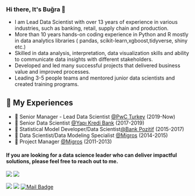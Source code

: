 ### Hi there, It's Buğra 👋

- I am Lead Data Scientist with over 13 years of experience in various industries, such as banking, retail, supply chain and production.
- More than 10 years hands-on coding experience in Python and R mostly in data analytics libraries ( pandas, scikit-learn,xgboost,tidyverse, shiny etc.)
- Skilled in data analysis, interpretation, data visualization skills and ability to communicate data insights with different stakeholders.
- Developed and led many successful projects that delivered business value and improved processes.
- Leading 3-5 people teams and mentored junior data scientists and created training programs.

## 💼 My Experiences

- 💼 Senior Manager - Lead Data Scientist  [@PwC Turkey](https://www.pwc.com.tr/tr.html) (2019-Now)
- 💼 Senior Data Scientist [@Yapı Kredi Bank](https://www.yapikredi.com.tr/) (2017-2019)
- 💼 Statistical Model Developer/Data Scientist[@Bank Pozitif](https://www.bankpozitif.com.tr) (2015-2017)
- 💼 Data Scientist/Data Modeling Specialist [@Migros](https://www.migros.com.tr) (2014-2015)
- 💼 Project Manager [@Migros](https://www.migros.com.tr) (2011-2013)


#### If you are looking for a data science leader who can deliver impactful solutions, please feel free to reach out to me.

[![](https://img.shields.io/twitter/follow/bugrabalkac?style=social)](https://www.twitter.com/bugrabalkac)
[![](https://img.shields.io/github/followers/bugrabalkac?style=social)](https://www.github.com/bugrabalkac)


[![](https://img.shields.io/badge/twitter-%231DA1F2.svg?&style=for-the-badge&logo=twitter&logoColor=white)](https://www.twitter.com/bugrabalkac)
[![](https://img.shields.io/badge/linkedin-%230077B5.svg?&style=for-the-badge&logo=linkedin&logoColor=white)](https://www.linkedin.com/in/bugrabalkac/)
[![Mail Badge](https://img.shields.io/badge/bugrabalkac@gmail.com-c14438?style=for-the-badge&logo=Gmail&logoColor=white&link=mailto:bugrabalkac@gmail.com)](mailto:bugrabalkac@gmail.com)



<!--
**bugrabalkac/bugrabalkac** is a ✨ _special_ ✨ repository because its `README.md` (this file) appears on your GitHub profile.

Here are some ideas to get you started:

- 🔭 I’m currently working on ...
- 🌱 I’m currently learning ...
- 👯 I’m looking to collaborate on ...
- 🤔 I’m looking for help with ...
- 💬 Ask me about ...
- 📫 How to reach me: ...
- 😄 Pronouns: ...
- ⚡ Fun fact: ...
- 📃Here is my personal webpage: https://bugrabalkac.github.io/
- :closed_book: I love learning and teaching statistics.
- :hearts: I am data science and R Programming enthusiast. 
- 👓 I am interested in machine learning and deep learning applications on the time series. 
- 📊 I am good at data visualizaiton in R and Tableau.
- 💻 I am a huge fan of Pytorch, nowadays. 
-->

